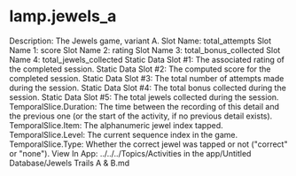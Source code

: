 # lamp.jewels_a

Description: The Jewels game, variant A.
Slot Name: total_attempts
Slot Name 1: score
Slot Name 2: rating
Slot Name 3: total_bonus_collected
Slot Name 4: total_jewels_collected
Static Data Slot #1: The associated rating of the completed session.
Static Data Slot #2: The computed score for the completed session.
Static Data Slot #3: The total number of attempts made during the session.
Static Data Slot #4: The total bonus collected during the session.
Static Data Slot #5: The total jewels collected during the session.
TemporalSlice.Duration: The time between the recording of this detail and the previous one (or the start of the activity, if no previous detail exists).
TemporalSlice.Item: The alphanumeric jewel index tapped.
TemporalSlice.Level: The current sequence index in the game.
TemporalSlice.Type: Whether the correct jewel was tapped or not ("correct" or "none").
View In App: ../../../Topics/Activities in the app/Untitled Database/Jewels Trails A & B.md